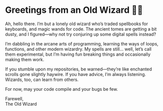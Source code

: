 # Greetings from an Old Wizard 🧙‍♂️

Ah, hello there. I’m but a lonely old wizard who’s traded spellbooks for keyboards, and magic wands for code. 
The ancient tomes are getting a bit dusty, and I figured—why not try conjuring up some digital spells instead?

I’m dabbling in the arcane arts of programming, learning the ways of loops, functions, and other modern wizardry. 
My spells are still… well, let’s call them experimental, but I’m having fun breaking things and occasionally making them work. 

If you stumble upon my repositories, be warned—they’re like enchanted scrolls gone slightly haywire. 
If you have advice, I’m always listening. Wizards, too, can learn from others.

For now, may your code compile and your bugs be few.

Farewell,  
The Old Wizard  

